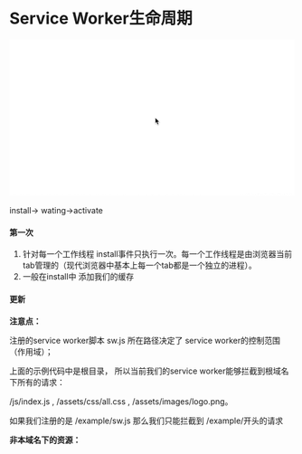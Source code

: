 # Service Worker生命周期

![](/screenshot/life-circle.gif)

install-&gt; wating-&gt;activate



#### 第一次

1. 针对每一个工作线程 install事件只执行一次。每一个工作线程是由浏览器当前tab管理的（现代浏览器中基本上每一个tab都是一个独立的进程）。
2. 一般在install中 添加我们的缓存

#### 更新

**注意点：**

注册的service worker脚本 sw.js 所在路径决定了 service worker的控制范围（作用域）；

上面的示例代码中是根目录， 所以当前我们的service worker能够拦截到根域名下所有的请求：

/js/index.js , /assets/css/all.css , /assets/images/logo.png。

如果我们注册的是 /example/sw.js 那么我们只能拦截到 /example/开头的请求

**非本域名下的资源：**

